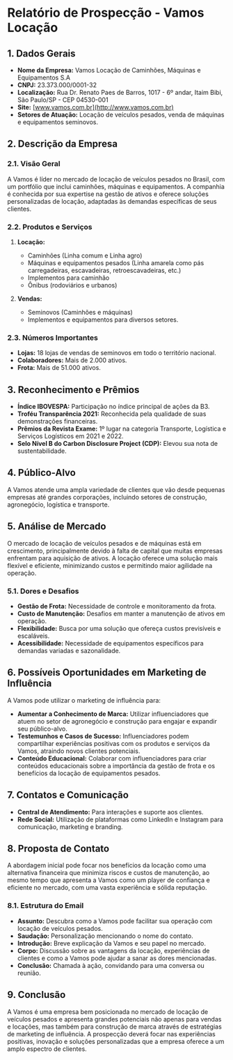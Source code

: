 # Relatório de Prospecção - Vamos Locação

## 1. Dados Gerais

- **Nome da Empresa:** Vamos Locação de Caminhões, Máquinas e Equipamentos S.A
- **CNPJ:** 23.373.000/0001-32
- **Localização:** Rua Dr. Renato Paes de Barros, 1017 - 6º andar, Itaim Bibi, São Paulo/SP - CEP 04530-001
- **Site:** [www.vamos.com.br](http://www.vamos.com.br)
- **Setores de Atuação:** Locação de veículos pesados, venda de máquinas e equipamentos seminovos.

## 2. Descrição da Empresa

### **2.1. Visão Geral**
A Vamos é líder no mercado de locação de veículos pesados no Brasil, com um portfólio que inclui caminhões, máquinas e equipamentos. A companhia é conhecida por sua expertise na gestão de ativos e oferece soluções personalizadas de locação, adaptadas às demandas específicas de seus clientes.

### **2.2. Produtos e Serviços**
1. **Locação:**
   - Caminhões (Linha comum e Linha agro)
   - Máquinas e equipamentos pesados (Linha amarela como pás carregadeiras, escavadeiras, retroescavadeiras, etc.)
   - Implementos para caminhão
   - Ônibus (rodoviários e urbanos)
  
2. **Vendas:**
   - Seminovos (Caminhões e máquinas)
   - Implementos e equipamentos para diversos setores.

### **2.3. Números Importantes**
- **Lojas:** 18 lojas de vendas de seminovos em todo o território nacional.
- **Colaboradores:** Mais de 2.000 ativos.
- **Frota:** Mais de 51.000 ativos.

## 3. Reconhecimento e Prêmios
- **Índice IBOVESPA:** Participação no índice principal de ações da B3.
- **Troféu Transparência 2021:** Reconhecida pela qualidade de suas demonstrações financeiras.
- **Prêmios da Revista Exame:** 1º lugar na categoria Transporte, Logística e Serviços Logísticos em 2021 e 2022.
- **Selo Nível B do Carbon Disclosure Project (CDP):** Elevou sua nota de sustentabilidade.

## 4. Público-Alvo
A Vamos atende uma ampla variedade de clientes que vão desde pequenas empresas até grandes corporações, incluindo setores de construção, agronegócio, logística e transporte.

## 5. Análise de Mercado
O mercado de locação de veículos pesados e de máquinas está em crescimento, principalmente devido à falta de capital que muitas empresas enfrentam para aquisição de ativos. A locação oferece uma solução mais flexível e eficiente, minimizando custos e permitindo maior agilidade na operação.

### **5.1. Dores e Desafios**
- **Gestão de Frota:** Necessidade de controle e monitoramento da frota.
- **Custo de Manutenção:** Desafios em manter a manutenção de ativos em operação.
- **Flexibilidade:** Busca por uma solução que ofereça custos previsíveis e escaláveis.
- **Acessibilidade:** Necessidade de equipamentos específicos para demandas variadas e sazonalidade.

## 6. Possíveis Oportunidades em Marketing de Influência
A Vamos pode utilizar o marketing de influência para:
- **Aumentar a Conhecimento de Marca:** Utilizar influenciadores que atuem no setor de agronegócio e construção para engajar e expandir seu público-alvo.
- **Testemunhos e Casos de Sucesso:** Influenciadores podem compartilhar experiências positivas com os produtos e serviços da Vamos, atraindo novos clientes potenciais.
- **Conteúdo Educacional:** Colaborar com influenciadores para criar conteúdos educacionais sobre a importância da gestão de frota e os benefícios da locação de equipamentos pesados.

## 7. Contatos e Comunicação
- **Central de Atendimento:** Para interações e suporte aos clientes.
- **Rede Social:** Utilização de plataformas como LinkedIn e Instagram para comunicação, marketing e branding.
  
## 8. Proposta de Contato
A abordagem inicial pode focar nos benefícios da locação como uma alternativa financeira que minimiza riscos e custos de manutenção, ao mesmo tempo que apresenta a Vamos como um player de confiança e eficiente no mercado, com uma vasta experiência e sólida reputação.

### **8.1. Estrutura do Email**
- **Assunto:** Descubra como a Vamos pode facilitar sua operação com locação de veículos pesados.
- **Saudação:** Personalização mencionando o nome do contato.
- **Introdução:** Breve explicação da Vamos e seu papel no mercado.
- **Corpo:** Discussão sobre as vantagens da locação, experiências de clientes e como a Vamos pode ajudar a sanar as dores mencionadas.
- **Conclusão:** Chamada à ação, convidando para uma conversa ou reunião.
  
## 9. Conclusão
A Vamos é uma empresa bem posicionada no mercado de locação de veículos pesados e apresenta grandes potenciais não apenas para vendas e locações, mas também para construção de marca através de estratégias de marketing de influência. A prospecção deverá focar nas experiências positivas, inovação e soluções personalizadas que a empresa oferece a um amplo espectro de clientes.